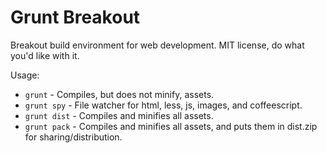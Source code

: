 # Grunt Breakout

Breakout build environment for web development. MIT license, do what you'd like with it.

Usage:

 * `grunt` - Compiles, but does not minify, assets.
 * `grunt spy` - File watcher for html, less, js, images, and coffeescript.
 * `grunt dist` - Compiles and minifies all assets.
 * `grunt pack` - Compiles and minifies all assets, and puts them in dist.zip for sharing/distribution.